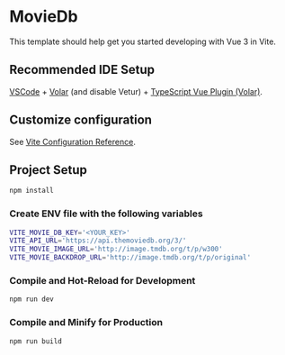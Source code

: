 # MovieDb

This template should help get you started developing with Vue 3 in Vite.

## Recommended IDE Setup

[VSCode](https://code.visualstudio.com/) + [Volar](https://marketplace.visualstudio.com/items?itemName=Vue.volar) (and disable Vetur) + [TypeScript Vue Plugin (Volar)](https://marketplace.visualstudio.com/items?itemName=Vue.vscode-typescript-vue-plugin).

## Customize configuration

See [Vite Configuration Reference](https://vitejs.dev/config/).

## Project Setup

```sh
npm install
```

### Create ENV file with the following variables

```sh
VITE_MOVIE_DB_KEY='<YOUR_KEY>'
VITE_API_URL='https://api.themoviedb.org/3/'
VITE_MOVIE_IMAGE_URL='http://image.tmdb.org/t/p/w300'
VITE_MOVIE_BACKDROP_URL='http://image.tmdb.org/t/p/original'
```

### Compile and Hot-Reload for Development

```sh
npm run dev
```

### Compile and Minify for Production

```sh
npm run build
```
